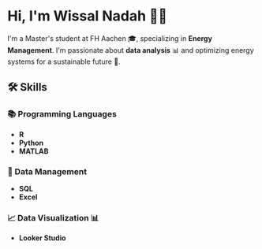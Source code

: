 # Hi, I'm Wissal Nadah 👋🌟

I'm a Master's student at FH Aachen 🎓, specializing in **Energy Management**. I'm passionate about **data analysis** 📊 and optimizing energy systems for a sustainable future 🌱.

## 🛠️ Skills

### 📚 Programming Languages
- **R** 
- **Python** 
- **MATLAB** 

### 💾 Data Management
- **SQL** 
- **Excel** 

### 📈 Data Visualization 📊

- **Looker Studio** 

<!---
WN005/WN005 is a ✨ special ✨ repository because its `README.md` (this file) appears on your GitHub profile.
You can click the Preview link to take a look at your changes.
--->
